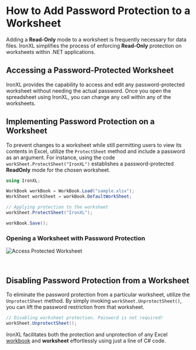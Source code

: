 # How to Add Password Protection to a Worksheet

Adding a **Read-Only** mode to a worksheet is frequently necessary for data files. IronXL simplifies the process of enforcing **Read-Only** protection on worksheets within .NET applications.

## Accessing a Password-Protected Worksheet

IronXL provides the capability to access and edit any password-protected worksheet without needing the actual password. Once you open the spreadsheet using IronXL, you can change any cell within any of the worksheets.

## Implementing Password Protection on a Worksheet

To prevent changes to a worksheet while still permitting users to view its contents in Excel, utilize the `ProtectSheet` method and include a password as an argument. For instance, using the code `workSheet.ProtectSheet("IronXL")` establishes a password-protected **ReadOnly** mode for the chosen worksheet.

```cs
using IronXL;

WorkBook workBook = WorkBook.Load("sample.xlsx");
WorkSheet workSheet = workBook.DefaultWorkSheet;

// Applying protection to the worksheet
workSheet.ProtectSheet("IronXL");

workBook.Save();
```

### Opening a Worksheet with Password Protection

<img src="https://ironsoftware.com/static-assets/excel/how-to/set-password-worksheet/set-password-worksheet-access.gif" alt="Access Protected Worksheet" class="img-responsive add-shadow" style="margin-bottom: 30px;"/>

## Disabling Password Protection from a Worksheet

To eliminate the password protection from a particular worksheet, utilize the `UnprotectSheet` method. By simply invoking `workSheet.UnprotectSheet()`, you can lift the password restriction from that worksheet.

```cs
// Disabling worksheet protection. Password is not required!
workSheet.UnprotectSheet();
```

IronXL facilitates both the protection and unprotection of any Excel <a href="https://ironsoftware.com/csharp/excel/how-to/set-password-workbook/">workbook</a> and **worksheet** effortlessly using just a line of C# code.